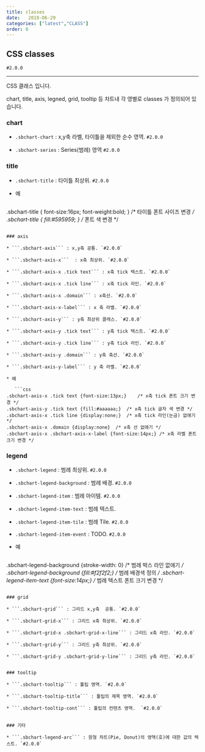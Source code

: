 ```yaml
---
title: classes
date:   2018-06-29
categories: ["latest","CLASS"]
order: 0
---
```


## CSS classes

`#2.0.0`

---

CSS 클래스 입니다.

chart, title, axis, legned, grid, tooltip 등 차트내 각 영별로 classes 가 정의되어 있습니다.


### chart

* ```.sbchart-chart``` : x,y축 라벨, 타이틀을 제외한 순수 영역. `#2.0.0`

* ```.sbchart-series``` :  Series(범례) 영역 `#2.0.0`


### title

* ```.sbchart-title``` : 타이틀 최상위. `#2.0.0`

* 예

   ```css
.sbchart-title { font-size:16px; font-weight:bold; }	/* 타이틀 폰트 사이즈 변경 */
.sbchart-title { fill:#595959; }	/* 폰트 색 변경 */
```

### axis

* ```.sbchart-axis``` : x,y축 공통. `#2.0.0`

* ```.sbchart-axis-x```  : x축 최상위. `#2.0.0`

* ```.sbchart-axis-x .tick text``` : x축 tick 텍스트. `#2.0.0`

* ```.sbchart-axis-x .tick line``` : x축 tick 라인. `#2.0.0`

* ```.sbchart-axis-x .domain``` : x축선. `#2.0.0`

* ```.sbchart-axis-x-label``` : x 축 라벨. `#2.0.0`

* ```.sbchart-axis-y``` : y축 최상위 클래스. `#2.0.0`

* ```.sbchart-axis-y .tick text``` : y축 tick 텍스트. `#2.0.0`

* ```.sbchart-axis-y .tick line``` : y축 tick 라인. `#2.0.0`

* ```.sbchart-axis-y .domain``` : y축 축선. `#2.0.0`

* ```.sbchart-axis-y-label``` : y 축 라벨. `#2.0.0`

* 예

   ```css
.sbchart-axis-x .tick text {font-size:13px;}	/* x축 tick 폰트 크기 변경 */
.sbchart-axis-y .tick text {fill:#aaaaaa;}	/* x축 tick 글자 색 변경 */
.sbchart-axis-x .tick line {display:none;}	/* x축 tick 라인(눈금) 없애기 */
.sbchart-axis-x .domain {display:none}	/* x축 선 없애기 */
.sbchart-axis-x .sbchart-axis-x-label {font-size:14px;}	/* x축 라벨 폰트 크기 변경 */
```


### legend 

* ```.sbchart-legend``` : 범례 최상위. `#2.0.0`

* ```.sbchart-legend-background``` : 범례 배경. `#2.0.0`

* ```.sbchart-legend-item``` : 범례 아이템. `#2.0.0`

* ```.sbchart-legend-item-text``` : 범례 텍스트. 

* ```.sbchart-legend-item-tile``` : 범례 Tile. `#2.0.0`

* ```.sbchart-legend-item-event``` : TODO. `#2.0.0`

* 예

   ```css
.sbchart-legend-background {stroke-width: 0}	/* 범례 박스 라인 없애기 */
.sbchart-legend-background {fill:#f2f2f2;}	/* 범례 배경색 정의 */
.sbchart-legend-item-text {font-size:14px;}	/* 범례 텍스트 폰트 크기 변경 */
```

### grid

* ```.sbchart-grid``` : 그리드 x,y축  공통. `#2.0.0`

* ```.sbchart-grid-x``` : 그리드 x축 최상위. `#2.0.0`

* ```.sbchart-grid-x .sbchart-grid-x-line``` : 그리드 x축 라인. `#2.0.0`

* ```.sbchart-grid-y``` : 그리드 y축 최상위. `#2.0.0`

* ```.sbchart-grid-y .sbchart-grid-y-line``` : 그리드 y축 라인. `#2.0.0`


### tooltip

* ```.sbchart-tooltip``` : 툴팁 영역. `#2.0.0`

* ```.sbchart-tooltip-title``` : 툴팁의 제목 영역. `#2.0.0`

* ```.sbchart-tooltip-cont``` : 툴팁의 컨텐츠 영역.  `#2.0.0`


### 기타

* ```.sbchart-legend-arc``` : 원형 차트(Pie, Donut)의 영역(호)에 대한 값의 텍스트. `#2.0.0`
